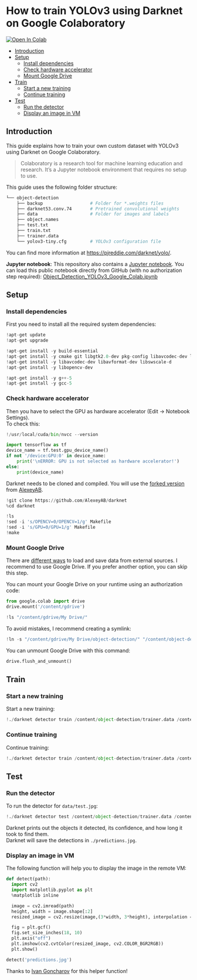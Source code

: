# How to train YOLOv3 using Darknet on Google Colaboratory

[![Open In Colab](https://colab.research.google.com/assets/colab-badge.svg)](https://colab.research.google.com/github/robingenz/object-detection-yolov3-google-colab/blob/master/Object_Detection_YOLOv3_Google_Colab.ipynb)

- [Introduction](#introduction)
- [Setup](#setup)
  - [Install dependencies](#install-dependencies)
  - [Check hardware accelerator](#check-hardware-accelerator)
  - [Mount Google Drive](#mount-google-drive)
- [Train](#train)
  - [Start a new training](#start-a-new-training)
  - [Continue training](#continue-training)
- [Test](#test)
  - [Run the detector](#run-the-detector)
  - [Display an image in VM](#display-an-image-in-vm)

## Introduction 

This guide explains how to train your own custom dataset with YOLOv3 using Darknet on Google Colaboratory.  

<!-- > Darknet is an open source neural network framework written in C and CUDA. It is fast, easy to install, and supports CPU and GPU computation.   -->

> Colaboratory is a research tool for machine learning education and research. It’s a Jupyter notebook environment that requires no setup to use.  

This guide uses the following folder structure:  

```bash
└── object-detection
    ├── backup                  # Folder for *.weights files
    ├── darknet53.conv.74       # Pretrained convolutional weights
    ├── data                    # Folder for images and labels
    ├── object.names            
    ├── test.txt
    ├── train.txt
    ├── trainer.data            
    └── yolov3-tiny.cfg         # YOLOv3 configuration file
```

You can find more information at https://pjreddie.com/darknet/yolo/.  

**Jupyter notebook**: This repository also contains a [Jupyter notebook](https://github.com/robingenz/object-detection-yolov3-google-colab/blob/master/Object_Detection_YOLOv3_Google_Colab.ipynb). 
You can load this public notebook directly from GitHub (with no authorization step required): [Object_Detection_YOLOv3_Google_Colab.ipynb](https://colab.research.google.com/github/robingenz/object-detection-yolov3-google-colab/blob/master/Object_Detection_YOLOv3_Google_Colab.ipynb)

## Setup

### Install dependencies

First you need to install all the required system dependencies:
```python
!apt-get update
!apt-get upgrade

!apt-get install -y build-essential
!apt-get install -y cmake git libgtk2.0-dev pkg-config libavcodec-dev libavformat-dev libswscale-dev
!apt-get install -y libavcodec-dev libavformat-dev libswscale-d
!apt-get install -y libopencv-dev

!apt-get install -y g++-5
!apt-get install -y gcc-5
```

### Check hardware accelerator

Then you have to select the GPU as hardware accelerator (Edit -> Notebook Settings).  
To check this:  

```python
!/usr/local/cuda/bin/nvcc --version

import tensorflow as tf
device_name = tf.test.gpu_device_name()
if not '/device:GPU:0' in device_name:
    print('\nERROR: GPU is not selected as hardware accelerator!')
else:
    print(device_name)
```

Darknet needs to be cloned and compiled. 
You will use the [forked version](https://github.com/AlexeyAB/darknet) from [AlexeyAB](https://github.com/AlexeyAB).  

```python
!git clone https://github.com/AlexeyAB/darknet
%cd darknet

!ls
!sed -i 's/OPENCV=0/OPENCV=1/g' Makefile
!sed -i 's/GPU=0/GPU=1/g' Makefile
!make
```

### Mount Google Drive

There are [different ways](https://colab.research.google.com/notebooks/io.ipynb) to load and save data from external sources.
I recommend to use Google Drive.
If you prefer another option, you can skip this step.  

You can mount your Google Drive on your runtime using an authorization code:

```python
from google.colab import drive
drive.mount('/content/gdrive')

!ls "/content/gdrive/My Drive/"
```

To avoid mistakes, I recommend creating a symlink:

```python
!ln -s "/content/gdrive/My Drive/object-detection/" "/content/object-detection"
```

You can unmount Google Drive with this command:  

```python
drive.flush_and_unmount()
```


## Train

### Start a new training

Start a new training:  

```python
!./darknet detector train /content/object-detection/trainer.data /content/object-detection/yolov3-tiny.cfg /content/object-detection/darknet53.conv.74 -dont_show 
```

### Continue training

Continue training:  

```python
!./darknet detector train /content/object-detection/trainer.data /content/object-detection/yolov3-tiny.cfg backup/yolov3-tiny_last.weights -dont_show 
```

## Test

### Run the detector

To run the detector for `data/test.jpg`:

```python
!./darknet detector test /content/object-detection/trainer.data /content/object-detection/yolov3-tiny.cfg /content/object-detection/backup/yolov3-tiny_last.weights /content/object-detection/data/test.jpg -dont_show 
```

Darknet prints out the objects it detected, its confidence, and how long it took to find them.  
Darknet will save the detections in `./predictions.jpg`.

### Display an image in VM

The following function will help you to display the image in the remote VM:  

```python
def detect(path):
  import cv2
  import matplotlib.pyplot as plt
  %matplotlib inline

  image = cv2.imread(path)
  height, width = image.shape[:2]
  resized_image = cv2.resize(image,(3*width, 3*height), interpolation = cv2.INTER_CUBIC)

  fig = plt.gcf()
  fig.set_size_inches(18, 10)
  plt.axis("off")
  plt.imshow(cv2.cvtColor(resized_image, cv2.COLOR_BGR2RGB))
  plt.show()

detect('predictions.jpg')
```

Thanks to [Ivan Goncharov](https://github.com/ivangrov) for this helper function!